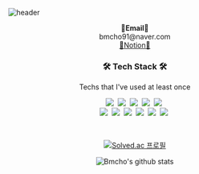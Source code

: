 ![header](https://capsule-render.vercel.app/api?type=Waving&color=auto&height=300&section=header&text=Welcome&desc=byeongmin`s%20github&fontSize=90&descAlign=70&descAlignY=70&fontColor=363636)

<p align="center">
<Strong>📧Email📧</Strong><br>bmcho91@naver.com<br>
<String><a href="https://miniature-fine-7ce.notion.site/783c096470b04da68a9395f092f4b697">📖Notion📖</a></Strong> 
</p>

<h3 align="center">🛠 Tech Stack 🛠</h3>

<p align="center"> 
Techs that I've used at least once 
<br>
</p>

<p align="center">
  <img src="https://img.shields.io/badge/Python-3766AB?style=flat-square&logo=Python&logoColor=white"/></a>&nbsp 
  <img src="https://img.shields.io/badge/Java-007396?style=flat-square&logo=Java&logoColor=white"/></a>&nbsp 
  <img src="https://img.shields.io/badge/.NET-5C2D91?style=flat-square&logo=.net&logoColor=white"/></a>&nbsp
  <img src="https://img.shields.io/badge/Javascript-ffb13b?style=flat-square&logo=javascript&logoColor=white"/></a>&nbsp 
  <img src="https://img.shields.io/badge/c%23-%23239120.svg?style=flat-square&logo=c-sharp&logoColor=white"/></a>&nbsp 

  <br>
  <img src="https://img.shields.io/badge/SpringBoot-6DB33F?style=flat-square&logo=Spring&logoColor=white"/></a>&nbsp 
  <img src="https://img.shields.io/badge/Django-092E20?style=flat-square&logo=Django&logoColor=white"/></a>&nbsp 
  <img src="https://img.shields.io/badge/Mysql-4298B8?style=flat-square&logo=MySql&logoColor=white"/></a>&nbsp 
  <img src="https://img.shields.io/badge/Django-Rest-ff1709?style=flat-square&logo=django&logoColor=white&color=ff1709&labelColor=gray"/></a>&nbsp
  <img src="https://img.shields.io/badge/FastAPI-009688?style=flat-square&logo=fastapi&logoColor=white"/></a>&nbsp
  <img src="https://img.shields.io/badge/docker-%230db7ed.svg?style=flat-square&logo=docker&logoColor=white"/></a>&nbsp
  
</p>

<br>

<div align=center>
  
[![Solved.ac
프로필](http://mazassumnida.wtf/api/v2/generate_badge?boj=bmcho91)](https://solved.ac/bmcho91)

  
![Bmcho's github stats](https://github-readme-stats.vercel.app/api?username=bmcho&show_icons=true)
  
</div>
